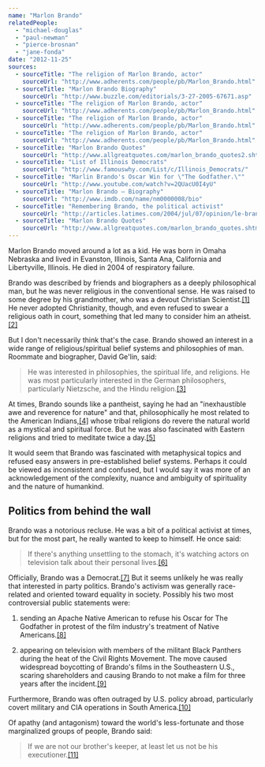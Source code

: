 ```yaml
---
name: "Marlon Brando"
relatedPeople:
  - "michael-douglas"
  - "paul-newman"
  - "pierce-brosnan"
  - "jane-fonda"
date: "2012-11-25"
sources:
  - sourceTitle: "The religion of Marlon Brando, actor"
    sourceUrl: "http://www.adherents.com/people/pb/Marlon_Brando.html"
  - sourceTitle: "Marlon Brando Biography"
    sourceUrl: "http://www.buzzle.com/editorials/3-27-2005-67671.asp"
  - sourceTitle: "The religion of Marlon Brando, actor"
    sourceUrl: "http://www.adherents.com/people/pb/Marlon_Brando.html"
  - sourceTitle: "The religion of Marlon Brando, actor"
    sourceUrl: "http://www.adherents.com/people/pb/Marlon_Brando.html"
  - sourceTitle: "The religion of Marlon Brando, actor"
    sourceUrl: "http://www.adherents.com/people/pb/Marlon_Brando.html"
  - sourceTitle: "Marlon Brando Quotes"
    sourceUrl: "http://www.allgreatquotes.com/marlon_brando_quotes2.shtml"
  - sourceTitle: "List of Illinois Democrats"
    sourceUrl: "http://www.famouswhy.com/List/c/Illinois_Democrats/"
  - sourceTitle: "Marlin Brando's Oscar Win for \"The Godfather.\""
    sourceUrl: "http://www.youtube.com/watch?v=2QUacU0I4yU"
  - sourceTitle: "Marlon Brando – Biography"
    sourceUrl: "http://www.imdb.com/name/nm0000008/bio"
  - sourceTitle: "Remembering Brando, the political activist"
    sourceUrl: "http://articles.latimes.com/2004/jul/07/opinion/le-brando7.1"
  - sourceTitle: "Marlon Brando Quotes"
    sourceUrl: "http://www.allgreatquotes.com/marlon_brando_quotes.shtml"
---
```


Marlon Brando moved around a lot as a kid. He was born in Omaha Nebraska and lived in Evanston, Illinois, Santa Ana, California and Libertyville, Illinois. He died in 2004 of respiratory failure.

Brando was described by friends and biographers as a deeply philosophical man, but he was never religious in the conventional sense. He was raised to some degree by his grandmother, who was a devout Christian Scientist.<a class="source-citation" href="http://www.adherents.com/people/pb/Marlon_Brando.html" title="The religion of Marlon Brando, actor">[1]</a> He never adopted Christianity, though, and even refused to swear a religious oath in court, something that led many to consider him an atheist.<a class="source-citation" href="http://www.buzzle.com/editorials/3-27-2005-67671.asp" title="Marlon Brando Biography">[2]</a>

But I don't necessarily think that's the case. Brando showed an interest in a wide range of religious/spiritual belief systems and philosophies of man. Roommate and biographer, David Ge'lin, said:

>He was interested in philosophies, the spiritual life, and religions. He was most particularly interested in the German philosophers, particularly Nietzsche, and the Hindu religion.<a class="source-citation" href="http://www.adherents.com/people/pb/Marlon_Brando.html" title="The religion of Marlon Brando, actor">[3]</a>

At times, Brando sounds like a pantheist, saying he had an "inexhaustible awe and reverence for nature" and that, philosophically he most related to the American Indians,<a class="source-citation" href="http://www.adherents.com/people/pb/Marlon_Brando.html" title="The religion of Marlon Brando, actor">[4]</a> whose tribal religions do revere the natural world as a mystical and spiritual force. But he was also fascinated with Eastern religions and tried to meditate twice a day.<a class="source-citation" href="http://www.adherents.com/people/pb/Marlon_Brando.html" title="The religion of Marlon Brando, actor">[5]</a>

It would seem that Brando was fascinated with metaphysical topics and refused easy answers in pre-established belief systems. Perhaps it could be viewed as inconsistent and confused, but I would say it was more of an acknowledgement of the complexity, nuance and ambiguity of spirituality and the nature of humankind.


## Politics from behind the wall

Brando was a notorious recluse. He was a bit of a political activist at times, but for the most part, he really wanted to keep to himself. He once said:

>If there's anything unsettling to the stomach, it's watching actors on television talk about their personal lives.<a class="source-citation" href="http://www.allgreatquotes.com/marlon_brando_quotes2.shtml" title="Marlon Brando Quotes">[6]</a>

Officially, Brando was a Democrat.<a class="source-citation" href="http://www.famouswhy.com/List/c/Illinois_Democrats/" title="List of Illinois Democrats">[7]</a> But it seems unlikely he was really that interested in party politics. Brando's activism was generally race-related and oriented toward equality in society. Possibly his two most controversial public statements were:

1) sending an Apache Native American to refuse his Oscar for The Godfather in protest of the film industry's treatment of Native Americans.<a class="source-citation" href="http://www.youtube.com/watch?v=2QUacU0I4yU" title="Marlin Brando&apos;s Oscar Win for &quot;The Godfather.&quot;">[8]</a>

2) appearing on television with members of the militant Black Panthers during the heat of the Civil Rights Movement. The move caused widespread boycotting of Brando's films in the Southeastern U.S., scaring shareholders and causing Brando to not make a film for three years after the incident.<a class="source-citation" href="http://www.imdb.com/name/nm0000008/bio" title="Marlon Brando – Biography">[9]</a>

Furthermore, Brando was often outraged by U.S. policy abroad, particularly covert military and CIA operations in South America.<a class="source-citation" href="http://articles.latimes.com/2004/jul/07/opinion/le-brando7.1" title="Remembering Brando, the political activist">[10]</a>

Of apathy (and antagonism) toward the world's less-fortunate and those marginalized groups of people, Brando said:

>If we are not our brother's keeper, at least let us not be his executioner.<a class="source-citation" href="http://www.allgreatquotes.com/marlon_brando_quotes.shtml" title="Marlon Brando Quotes">[11]</a>